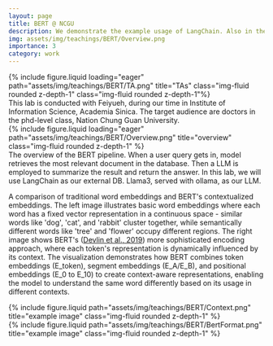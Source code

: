 ```yaml
---
layout: page
title: BERT @ NCGU
description: We demonstrate the example usage of LangChain. Also in the labatory section, students are assigned to improve the embedding model.
img: assets/img/teachings/BERT/Overview.png
importance: 3
category: work
---
```


<style>
.zoom-overlay {
  position: fixed;
  top: 50%;
  left: 50%;
  transform: translate(-50%, -50%);
  width: 80%;
  height: 80%;
  background: rgba(0, 0, 0, 0);
  z-index: 1000;
  display: flex;
  justify-content: center;
  align-items: center;
  opacity: 0;
  visibility: hidden;
  transition: opacity 0.3s ease, visibility 0.3s;
  pointer-events: none;
}

.zoom-overlay img {
  max-width: 100%;
  max-height: 100%;
  object-fit: contain;
  transform: scale(0.9);
  transition: transform 0.3s ease;
}

.zoom-container:hover + .zoom-overlay,
.zoom-overlay:hover {
  opacity: 1;
  visibility: visible;
}

.zoom-container:hover + .zoom-overlay img,
.zoom-overlay:hover img {
  transform: scale(1);
}
</style>

<!-- Add this right before your closing body tag -->
<script>
document.addEventListener('DOMContentLoaded', function() {
  function setupZoomImages() {
    const images = document.querySelectorAll('.img-fluid:not(.zoom-ready)');
    
    images.forEach(img => {
      // Mark image as processed
      img.classList.add('zoom-ready');
      
      // Create wrapper structure
      const wrapper = document.createElement('div');
      wrapper.style.position = 'relative';
      
      // Create container
      const container = document.createElement('div');
      container.className = 'zoom-container';
      
      // Create overlay
      const overlay = document.createElement('div');
      overlay.className = 'zoom-overlay';
      const zoomImg = document.createElement('img');
      zoomImg.src = img.src;
      overlay.appendChild(zoomImg);
      
      // Setup DOM structure
      const originalParent = img.parentNode;
      originalParent.insertBefore(wrapper, img);
      container.appendChild(img);
      wrapper.appendChild(container);
      wrapper.appendChild(overlay);
    });
  }

  // Setup initial images
  setupZoomImages();

  // Setup mutation observer for dynamically added images
  const observer = new MutationObserver(function(mutations) {
    mutations.forEach(function(mutation) {
      if (mutation.addedNodes.length) {
        setupZoomImages();
      }
    });
  });

  observer.observe(document.body, {
    childList: true,
    subtree: true
  });
});
</script>

<div class="row">
    <div class="col-sm mt-3 mt-md-0">
        {% include figure.liquid loading="eager" path="assets/img/teachings/BERT/TA.png" title="TAs" class="img-fluid rounded z-depth-1" class="img-fluid rounded z-depth-1"%}
    </div>
</div>
<div class="caption">
    This lab is conducted with Feiyueh, during our time in Institute of Information Science, Academia Sinica. The target audience are doctors in the phd-level class, Nation Chung Guan University.
</div>
<div class="row">
    <div class="col-sm mt-3 mt-md-0">
        {% include figure.liquid loading="eager" path="assets/img/teachings/BERT/Overview.png" title="overview" class="img-fluid rounded z-depth-1" %}
    </div>
</div>
<div class="caption">
    The overview of the BERT pipeline. When a user query gets in, model retrieves the most relevant document in the database. Then a LLM is employed to summarize the result and return the answer. In this lab, we will use LangChain as our external DB. Llama3, served with ollama, as our LLM.
</div>

A comparison of traditional word embeddings and BERT's contextualized embeddings. The left image illustrates basic word embeddings where each word has a fixed vector representation in a continuous space - similar words like 'dog', 'cat', and 'rabbit' cluster together, while semantically different words like 'tree' and 'flower' occupy different regions. The right image shows BERT's (<a href="https://arxiv.org/abs/1810.04805">Devlin et al., 2019</a>) more sophisticated encoding approach, where each token's representation is dynamically influenced by its context. The visualization demonstrates how BERT combines token embeddings (E_token), segment embeddings (E_A/E_B), and positional embeddings (E_0 to E_10) to create context-aware representations, enabling the model to understand the same word differently based on its usage in different contexts.

<div class="row justify-content-sm-center">
    <div class="col-sm mt-3 mt-md-0">
        {% include figure.liquid path="assets/img/teachings/BERT/Context.png" title="example image" class="img-fluid rounded z-depth-1" %}
    </div>
    <div class="col-sm mt-3 mt-md-0">
        {% include figure.liquid path="assets/img/teachings/BERT/BertFormat.png" title="example image" class="img-fluid rounded z-depth-1" %}
    </div>
</div>




